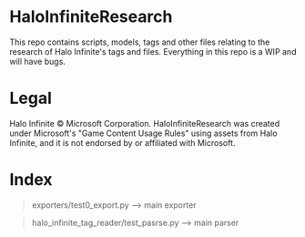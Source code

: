 # HaloInfiniteResearch

This repo contains scripts, models, tags and other files relating to the research of Halo Infinite's tags and files. Everything in this repo is a WIP and will have bugs.
# Legal

Halo Infinite © Microsoft Corporation. HaloInfiniteResearch was created under Microsoft's "Game Content Usage Rules" using assets from Halo Infinite, and it is not endorsed by or affiliated with Microsoft.

# Index

> exporters/test0_export.py --> main exporter

> halo_infinite_tag_reader/test_pasrse.py --> main parser
